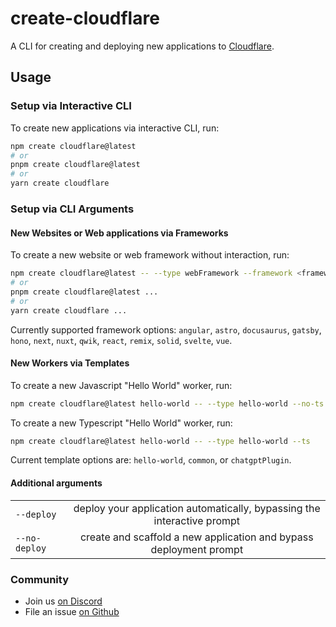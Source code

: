 # create-cloudflare

A CLI for creating and deploying new applications to [Cloudflare](https://developers.cloudflare.com/).

## Usage

### Setup via Interactive CLI

To create new applications via interactive CLI, run:

```bash
npm create cloudflare@latest
# or
pnpm create cloudflare@latest
# or
yarn create cloudflare
```

### Setup via CLI Arguments

#### New Websites or Web applications via Frameworks

To create a new website or web framework without interaction, run:

```bash
npm create cloudflare@latest -- --type webFramework --framework <frameworkName>
# or
pnpm create cloudflare@latest ...
# or
yarn create cloudflare ...
```

Currently supported framework options: `angular`, `astro`, `docusaurus`, `gatsby`, `hono`, `next`, `nuxt`, `qwik`, `react`, `remix`, `solid`, `svelte`, `vue`.

#### New Workers via Templates

To create a new Javascript "Hello World" worker, run:

```bash
npm create cloudflare@latest hello-world -- --type hello-world --no-ts
```

To create a new Typescript "Hello World" worker, run:

```bash
npm create cloudflare@latest hello-world -- --type hello-world --ts
```

Current template options are: `hello-world`, `common`, or `chatgptPlugin`.

#### Additional arguments

|               |                                                                         |
| ------------- | :---------------------------------------------------------------------: |
| `--deploy`    | deploy your application automatically, bypassing the interactive prompt |
| `--no-deploy` |   create and scaffold a new application and bypass deployment prompt    |

### Community

- Join us [on Discord](https://discord.cloudflare.com)
- File an issue [on Github](https://github.com/cloudflare/workers-sdk/issues/new/choose)
